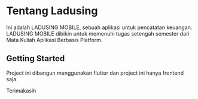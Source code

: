 # Tentang Ladusing

Ini adalah LADUSING MOBILE, sebuah aplikasi untuk pencatatan keuangan. LADUSING MOBILE dibikin untuk memenuhi tugas setengah semester dari Mata Kuliah Aplikasi Berbasis Platform.

## Getting Started

Project ini dibangun menggunakan flutter dan project ini hanya frontend saja.

Terimakasih
